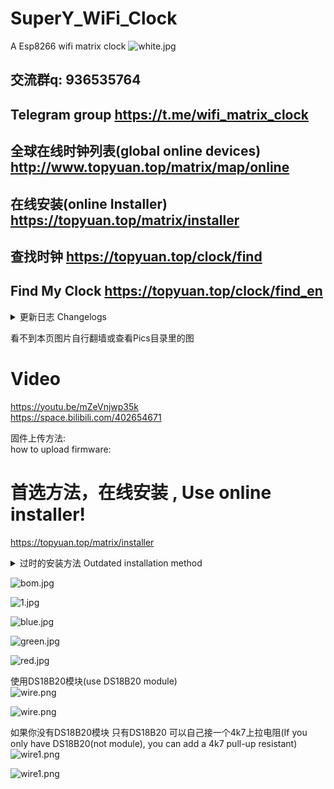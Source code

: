 # SuperY_WiFi_Clock
A Esp8266 wifi matrix clock 
![white.jpg](https://raw.githubusercontent.com/yuan910715/Esp8266_Wifi_Matrix_Clock/master/Pics/IMG_20201105_220754.jpg?raw=true)

## 交流群q:   936535764   
## Telegram group https://t.me/wifi_matrix_clock   

## 全球在线时钟列表(global online devices) http://www.topyuan.top/matrix/map/online

## 在线安装(online Installer) https://topyuan.top/matrix/installer

## 查找时钟 https://topyuan.top/clock/find

## Find My Clock https://topyuan.top/clock/find_en

<details>

<summary>更新日志 Changelogs</summary>

## 2025.1.4 v4.1
- 新增查找时钟页面

## 2025.1.4 v4.1
- Add find my clock

## 2023.12.13 v4.0
- 修复因在线天气API返回值变更导致的温度显示异常问题
- 开机时,连接wifi失败后每5分钟重新尝试连接,而不是一直在配网模式等待(应对意外断电,路由器和时钟同时重启导致的无法连接网络问题)

## 2023.12.13 v4.0
- Fix temperature display anomalies caused by changes in online weather API return values
- When starting up, try connecting again every 5 minutes after failing to connect to WiFi, instead of waiting in network configuration mode all the time (to deal with unexpected power outages, router and clock restarts causing network connectivity issues)

## 2023.9.11 v3.9
- 新增总计运行天数

## 2023.9.11 v3.9
- Add Run time(Total)
  
## 2023.9.5 v3.8
- 新增室内温度小数显示开关(以便一屏显示温湿度).感谢Suresh Varma
- 新增DIY大号字体

## 2023.9.5 v3.8
- Add Room Temperature decimal switch(for incomplete display of temperature and humidity).Thanks for Suresh Varma
- Add DIY Big Font

## 2023.3.8
## 太久没有更新，主要是功能已稳定，工作比较忙(程序员你懂的)，空闲时间想更多陪伴家人，所以很久没有更新，本次看似小更新，实际重写了大量代码，优化了很多地方。
- 毫秒级精度  (你可以制作多个时钟放在一起 会发现几乎分秒不差)
- 新增智能夏令时模式  (全球有大量国家在施行夏令时，并且每个国家的规则并不相同，想要做到自动切换是一个复杂的事情，本次已完成配置一次，自动切换，关于配置规则请查看https://github.com/yuan910715/Esp8266_Wifi_Matrix_Clock/blob/master/posix.md 我也编写了一个规则生成器http://www.topyuan.top/posix)
- 新增上次和NTP服务器同步时间提示
- 修复文字播放设置不能记忆问题
- 新增在线设备地图展示  (在配置页下方有链接 你可以查看全球实时在线设备了 或者你可以直接查看http://www.topyuan.top/matrix/map/online)
- 本次更新内容较多,如发现bug请联系我admin@topyuan.top

## 2023.3.8
## It’s been a long time since I’ve updated, mainly because the functions have stabilized and I’m busy at work (programmers you know), and I want to spend more time with my family in my spare time, so I haven’t updated for a long time. This seemingly small update has actually rewritten a lot of code and optimized it.
- Millisecond precision  (You can make multiple clocks and put them together, and you will find that there is almost no difference between minutes and seconds)
- Add smart daylight saving time mode (There are a large number of countries around the world that implement daylight saving time, and the rules of each country are different. It is a complicated thing to achieve automatic switching. This time,  once configuration, and automatic switching, About Posix rules please view https://github.com/yuan910715/Esp8266_Wifi_Matrix_Clock/blob/master/posix.md   I also develop a generator http://www.topyuan.top/posix)
- Add last Sync time with NTP server
- Fix bug:Custom text mode cannot saved
- Add online map  (There is a link at the bottom of the configuration page, you can view the global real-time online devices, or you can directly view http://www.topyuan.top/matrix/map/online)
- Please contact me admin@topyuan.top if you find bugs

---

2021.04.02   
已更新3.3版本，现在已支持离线使用，若想离线使用，需连接DS3231，连线 正(3.3/5v) 负(GND) SDA(D2/GPIO4) SCL(D1/GPIO5)    
Update version 3.3, can support DS3231 RTC now, if you want to use the clock without wifi , you can add a DS3231 ,wire: +(3.3/5v) -(GND) SDA(D2/GPIO4) SCL(D1/GPIO5)    


2020.10.23 已查明上次事故的原因 是2.5版本的固件中 OTA部分出了问题 所以2.6更新后无法运行 现已将2.5 2.6固件删掉 修复后重新编译了2.7 增加了调速功能 显示更为流畅 修复了OTA的bug 请重新手动更新为2.7 以后会避免此类事件发生 对此深表歉意  出现问题可直接邮件联系我 admin@topyuan.top  
2020.10.23 It has been found that the cause of the last accident is that the OTA part of the 2.5 version of the firmware has a problem, so it cannot run after the 2.6 update. Now the 2.5 2.6 firmware has been deleted and recompiled after repairing 2.7. The speed control function has been added. The display is more smooth and OTA bugs have been fixed . Please manually update to 2.7 again. This kind of incident will be avoided in the future. I apologize. If you have any problems, please email me   admin@topyuan.top

2020.10.21推送的2.6版本有严重问题，自动更新后无法连wifi，led无显示。本想新加调速功能，上传服务器的.bin由于传输问题出现错误，已下线，但已影响了一些设备，请手动烧录固件 深表歉意。调速功能后续会再加。    

The 2.6 version pushed on 2020.10.21 has serious problems. After the automatic update, the wifi cannot be connected and the LED is not displayed.  I wanted to add a new speed control function. The upload server's .bin has been offline due to a transmission problem, but some devices have been affected. Please burn the firmware manually. I apologize.  The speed control function will be added later.   

</details>


看不到本页图片自行翻墙或查看Pics目录里的图  

# Video  
https://youtu.be/mZeVnjwp35k  
https://space.bilibili.com/402654671  

固件上传方法:   
how to upload firmware:  

# 首选方法，在线安装 ,  Use online installer!

https://topyuan.top/matrix/installer

<details>

<summary>过时的安装方法 Outdated installation method </summary>

如果你的开发板写入过其他程序(尤其是使用了EEPROM的),务必先烧录ResetChip.bin或使用第二种Arduino IDE上传方法,webUpdate.ino会清除之前的EEPROM值. 如果不将旧的EEPROM值清除,配置网页会出现无选项 乱码现象     
If your ESP8266 board has been written other programs (especially those using EEPROM), be sure to flash ResetChip.bin first or use the second Arduino IDE to upload, webUpdate.ino will clean old EEPROM value.   If the old EEPROM value is not cleared, there will be no option in the configuration page or display garbled code in the configuration page    

#  方法1适合不会使用Arduino IDE的新手 但有的电脑无法运行烧录软件 就只能使用方法2
Method 1 is suitable for novices who do not know how to use Arduino IDE, but some computers cannot run the tools, so they can only use method 2.  

#  1.Flash tools   OR   ESP8266Flasher

使用FlashESP8266.exe或者ESP8266Flasher直接选择COM口,先上传ResetChip.bin固件(如果你用的是全新的开发板 没有写入过其他程序 可以直接写入时钟固件),完成后再上传最新的时钟.bin固件(ESP8266Flasher请在config标签点击第一条齿轮图标)(若无COM口 检查microUSB数据线是否正常 不要使用无数据传输功能的2芯线 以及是否有CP2102/CH340驱动程序)   
Open flashesp8266.exe or ESP8266Flasher, select COM port and upload ResetChip.bin first(if you are using a new development board without flash other programs before, you can flash the clock firmware directly), then upload the latest clock .Bin firmware(For ESP8266Flasher, please click the first gear icon in the config tab) (if there is no COM port, check whether microusb cable is ok(Do not use 2-core cables without data transmission function) and CP2102 / ch340 driver)  


#  2.Arduino IDE
1.自行设置安装ESP8266开发板  
进入首选项（Preferences），找到附加开发板管理器地址（Additional Board Manager URLs），并在其后添加如下信息：  
1.Install ESP8266 board  
enter-（Preferences），find（Additional Board Manager URLs），add text：  
http://arduino.esp8266.com/stable/package_esp8266com_index.json   
![pic2.png](https://i.loli.net/2020/05/08/tlLTqHzFaPwCYUu.png)

2.点击工具 - 开发板 - 开发板管理器  
搜索ESP8266并安装  
2.open tools - board - board manager    
search ESP8266 and install  
![pic1.png](https://i.loli.net/2020/05/08/mNBRfaV4S8sb37I.png)  

选择开发板为Nodemcu 1.0  
select board : Nodemcu 1.0  

3.打开webUpdate.ino 修改wifi名和密码 烧录进Nodemcu后 打开网页上传.bin文件   
3.open webUpdate.ino modify wifi ssid and password,  after upload to board, open webpage and upload .bin file.     

</details>

![bom.jpg](https://raw.githubusercontent.com/yuan910715/Esp8266_Wifi_Matrix_Clock/master/Pics/bom.jpg?raw=true)

![1.jpg](https://raw.githubusercontent.com/yuan910715/Esp8266_Wifi_Matrix_Clock/master/Pics/1.jpg?raw=true)

![blue.jpg](https://raw.githubusercontent.com/yuan910715/Esp8266_Wifi_Matrix_Clock/master/Pics/blue.jpg?raw=true)

![green.jpg](https://raw.githubusercontent.com/yuan910715/Esp8266_Wifi_Matrix_Clock/master/Pics/green.jpg?raw=true)

![red.jpg](https://raw.githubusercontent.com/yuan910715/Esp8266_Wifi_Matrix_Clock/master/Pics/red.jpg?raw=true)


使用DS18B20模块(use DS18B20 module)  
![wire.png](https://raw.githubusercontent.com/yuan910715/Esp8266_Wifi_Matrix_Clock/master/Pics/wire.png?raw=true)

![wire.png](http://www.topyuan.top/matrix/wire.png)

如果你没有DS18B20模块 只有DS18B20 可以自己接一个4k7上拉电阻(If you only have DS18B20(not module), you can add a 4k7 pull-up resistant)  
![wire1.png](https://raw.githubusercontent.com/yuan910715/Esp8266_Wifi_Matrix_Clock/master/Pics/wire1.png?raw=true)

![wire1.png](http://www.topyuan.top/matrix/wire1.png)
